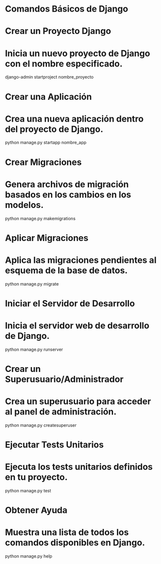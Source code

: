 # Comandos Básicos de Django

# Crear un Proyecto Django
# Inicia un nuevo proyecto de Django con el nombre especificado.
django-admin startproject nombre_proyecto

# Crear una Aplicación
# Crea una nueva aplicación dentro del proyecto de Django.
python manage.py startapp nombre_app

# Crear Migraciones
# Genera archivos de migración basados en los cambios en los modelos.
python manage.py makemigrations

# Aplicar Migraciones
# Aplica las migraciones pendientes al esquema de la base de datos.
python manage.py migrate

# Iniciar el Servidor de Desarrollo
# Inicia el servidor web de desarrollo de Django.
python manage.py runserver

# Crear un Superusuario/Administrador
# Crea un superusuario para acceder al panel de administración.
python manage.py createsuperuser

# Ejecutar Tests Unitarios
# Ejecuta los tests unitarios definidos en tu proyecto.
python manage.py test

# Obtener Ayuda
# Muestra una lista de todos los comandos disponibles en Django.
python manage.py help
